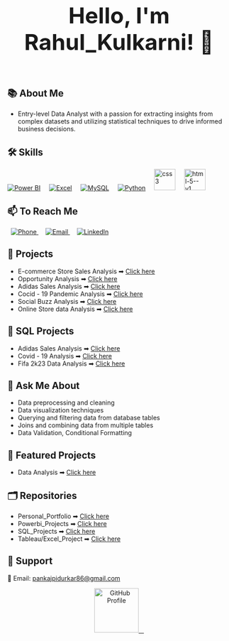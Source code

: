 <h2 align="center" style="font-size: 50px;">Hello, I'm Rahul_Kulkarni! 👋</h2>



 <p align="right">
 <img><a href="/gifs/cartoon-character-2d-3oKIPEqDGUULpEU0aQ/fullscreen"></a></img>
</p>


## 📚 About Me

- <h align = "left" >Entry-level Data Analyst with a passion for extracting insights from complex datasets and utilizing statistical techniques to drive informed business decisions.</h>



## 🛠 Skills

[![Power BI](https://img.icons8.com/color/48/power-bi.png)](https://powerbi.microsoft.com/)
&nbsp;&nbsp;&nbsp;
[![Excel](https://img.icons8.com/color/48/microsoft-excel-2019--v1.png)](https://www.microsoft.com/en-us/microsoft-365/excel)
&nbsp;&nbsp;&nbsp;
[![MySQL](https://img.icons8.com/color/48/mysql-logo.png)](https://www.mysql.com/)
&nbsp;&nbsp;&nbsp;
[![Python](https://img.icons8.com/color/48/python--v1.png)](https://www.python.org/)
&nbsp;&nbsp;&nbsp;
<img width="48" height="48" src="https://img.icons8.com/color/144/css3.png" alt="css3" title="CSS"/>
&nbsp;&nbsp;&nbsp;
<img width="48" height="48" src="https://img.icons8.com/color/48/html-5--v1.png" alt="html-5--v1"  title="HTML"/>


## 📫 To Reach Me
&nbsp;
<a href="tel:+91-8884553255">
  <img src="https://img.icons8.com/color/48/000000/phone.png" alt="Phone" title="Phone: +91-8884553255">
</a>
&nbsp;&nbsp;&nbsp;
<a href="mailto:rahulkulkarni940@gmail.com">
  <img src="https://img.icons8.com/color/48/000000/email.png" alt="Email" title="Email: rahulkulkarni940@gmail.com">
</a>
&nbsp;&nbsp;&nbsp;
<a href="https://www.linkedin.com/in/rahul-kulkarni-446499189/">
  <img src="https://img.icons8.com/color/48/000000/linkedin.png" alt="LinkedIn" title="LinkedIn Profile">
</a>


## 🔭 Projects

- E-commerce Store Sales Analysis  ➡ [Click here](https://e-commerci.netlify.app/)
- Opportunity Analysis ➡ [Click here](link_to_personal_portfolio)
- Adidas Sales Analysis ➡ [Click here](link_to_personal_portfolio)
- Cocid - 19 Pandemic Analysis ➡ [Click here](link_to_personal_portfolio)
- Social Buzz Analysis ➡ [Click here](link_to_personal_portfolio)
- Online Store data Analysis ➡ [Click here](link_to_personal_portfolio)

## 🔭 SQL Projects
-  Adidas Sales Analysis ➡ [Click here](https://raw.githubusercontent.com/PankajPidurkar/SQL_Projects/main/Adidas_Sales_SQL)
-  Covid - 19 Analysis ➡ [Click here](link_to_personal_portfolio)
-  Fifa 2k23 Data Analysis ➡ [Click here](link_to_personal_portfolio)
  

## 💬 Ask Me About

- Data preprocessing and cleaning
- Data visualization techniques
- Querying and filtering data from database tables
- Joins and combining data from multiple tables
- Data Validation, Conditional Formatting 


<!-- ## 🌱 I'm Currently Working On

- Project of MedTourEAsy Traineeship -->

## 🌟 Featured Projects

-  Data Analysis ➡ [Click here](link_to_personal_portfolio)


## 🗂 Repositories

- Personal_Portfolio ➡ [Click here](https://github.com/PankajPidurkar/Pankaj_Portfolio)
- Powerbi_Projects ➡ [Click here](https://github.com/PankajPidurkar/Powerbi_Projects.git)
- SQL_Projects ➡ [Click here](https://github.com/PankajPidurkar/SQL_Projects.git)
- Tableau/Excel_Project ➡ [Click here](https://github.com/PankajPidurkar/Tableau_Excel_Project.git)

## 🙏 Support

📧 Email: [pankajpidurkar86@gmail.com](mailto:pankajpidurkar86@gmail.com)


<div align="center">
  <a href="https://github.com/username">
    <img src="https://img.icons8.com/color/48/000000/github.png" alt="GitHub Profile" width="100px">
  </a>
</div>
